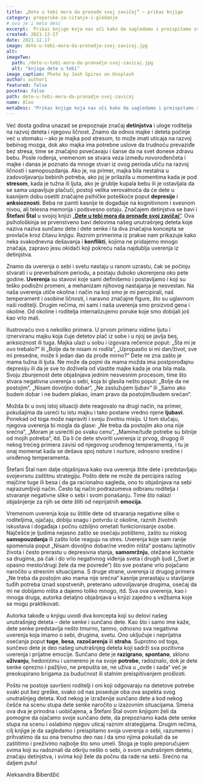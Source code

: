```yaml
---
title: „Dete u tebi mora da pronađe svoj zavičaj“ – prikaz knjige
category: preporuke-za-citanje-i-gledanje
# ovo je i meta desc
excerpt:  Prikaz knjige koja nas uči kako da sagledamo i preispitamo svoja uverenja o sebi, prihvatimo da su ona deo nas i da smo njima pokušali da se zaštitimo i preživimo.
created: 2021-12-17
date: 2021.12.17
image: dete-u-tebi-mora-da-pronadje-svoj-zavicaj.jpg
alt:
imageTwo:
  path: /dete-u-tebi-mora-da-pronadje-svoj-zavicaj.jpg
  alt: "knjiga dete u tebi"
image_caption: Photo by Josh Spires on Unsplash
author: author1
featured: false
pocetna: false
path: dete-u-tebi-mora-da-pronadje-svoj-zavicaj
name: Aloo
metaDesc: "Prikaz knjige koja nas uči kako da sagledamo i preispitamo svoja uverenja o sebi, prihvatimo da su ona deo nas i da smo njima pokušali da se zaštitimo i preživimo."
---
```



Već dosta godina unazad se prepoznaje značaj **detinjstva** i uloge roditelja na razvoj deteta i njegovu ličnost. Znamo da odnos majke i deteta počinje već u stomaku – ako je majka pod stresom, to može imati uticaja na razvoj bebinog mozga, dok ako majka ima potrebne uslove da trudnoću prevaziđe bez stresa, time se značajno povećavaju i šanse da na svet donese zdravu bebu. Posle rođenja, vremenom se stvara veza između novorođenčeta i majke i danas je poznato da mnoge stvari iz ovog perioda utiču na razvoj ličnosti i samopouzdanja. Ako je, na primer, majka bila nestalna u zadovoljavanju bebinih potreba, ako joj je prilazila u momentima kada je pod **stresom**, kada je tužna ili ljuta, ako je grublje kupala bebu ili je ostavljala da se sama uspavljuje plačući, postoji velika verovatnoća da će dete u kasnijem dobu osetiti značajne psihičke poteškoće poput **depresije** i **anksioznosti**. Beba ne pamti kasnije te događaje na kognitivnom i svesnom nivou, ali telesna memorija i podsvesno ostaju.
Značajem detinjstva se bavi i **Štefani Štal** u svojoj knjizi [„**Dete u tebi mora da pronađe svoj zavičaj**“](https://www.laguna.rs/n4291_knjiga_dete_u_tebi_mora_da_pronadje_svoj_zavicaj_laguna.html). Ova psihološkinja se prvenstveno bavi delovima našeg unutrašnjeg deteta koje naziva naziva sunčano dete i dete senke i ta dva značajna koncepta se provlače kroz čitavu knjigu. Raznim primerima iz prakse nam prikazuje kako neka svakodnevna dešavanja i **konflikti**, kojima ne pridajemo mnogo značaja, zapravo jesu okidači koji pokreću naša najdublja uverenja iz detinjstva.

Znamo da uverenja o sebi i svetu nastaju u ranom uzrastu, čak se počinju stvarati i u preverbalnom periodu, a postaju duboko ukorenjena oko pete godine. **Uverenja** su stavovi koje sami definišemo i postavljamo i koji su teško podložni promeni, a mehanizam njihovog nastajanja je nesvestan. Na naša uverenja utiče okolina i način na koji smo je mi percipirali, naš temperament i osobine ličnosti, i naravno značajne figure, što su uglavnom naši roditelji. Drugim rečima, mi sami i naša uverenja smo proizvod gena i okoline. Od okoline i roditelja internalizujemo poruke koje smo dobijali još kao vrlo mali. 

Ilustrovaću ovo s nekoliko primera. U prvom primeru vidimo ljutu i iznerviranu majku koja čuje detetov plač iz sobe i u njoj se javlja bes, anksioznost ili tuga. Majka ulazi u sobu i izgovara rečenice poput: „Šta mi je ovo trebalo?“ ili „Bolje da te nisam ni rodila“, „Upropastio si mi dan/život, sve mi presedne, može li jedan dan da prođe mirno?“ Dete ne zna zašto je mama tužna ili ljuta. Ne može da pojmi da mama možda ima postporođajnu depresiju ili da je sve to doživela od vlastite majke kada je ona bila mala. Svoju zbunjenost dete objašnjava jednim nesvesnim procesom, time što stvara negativna uverenja o sebi, koja bi glasila nešto poput: „Bolje da ne postojim“, „Nisam dovoljno dobar“, „Ne zaslužujem ljubav“ ili „Samo ako budem dobar i ne budem plakao, imam pravo da postojim/budem srećan“. 

Možda bi u ovoj istoj situaciji dete reagovalo na drugi način, na primer, pokušajima da usreći tu istu majku i tako postane vredno njene **ljubavi**. Ponekad od toga može napraviti i svoju životnu misiju. U tom slučaju, njegova uverenja bi mogla da glase: „Ne treba da postojim ako ona nije srećna“, „Moram je usrećiti po svaku cenu“, „Mamine/tuđe potrebe su bitnije od mojih potreba“, itd. Da li će dete stvoriti uverenja iz prvog, drugog ili nekog trećeg primera zavisi od njegovog urođenog temperamenta, i tu je onaj momenat kada se dešava spoj *nature* i *nurture*, odnosno sredine i urođenog temperamenta.

Štefani Štal nam dalje objašnjava kako ova uverenja štite dete i predstavljaju svojevrsnu zaštitnu strategiju. Pošto dete ne može da percipira razlog majčine tuge ili besa i da ga racionalno sagleda, ono to objašnjava na sebi najrazumljiviji način. Često taj način podrazumeva  odbranu roditelja i stvaranje negativne slike o sebi i svom ponašanju. Time što nalazi objašnjenje za njih se dete štiti od neprijatnih **emocija**.

Vremenom uverenja koja su štitile dete od stvaranja negativne slike o roditeljima, ojačaju, dobiju snagu i potvrdu iz okoline, raznih životnih iskustava i događaja i počnu ozbiljno ometati funkcionisanje osobe. Najčešće je ljudima nejasno zašto se osećaju potišteno, zašto su niskog **samopouzdanja** ili zašto loše reaguju na stres. Uverenja koje sam ranije spomenula poput „Nisam dovoljno dobar/ne vredim ništa“ postanu lajtmotiv života i često prerastu u depresivna stanja, **samomržnju**, otežane kontakte sa drugima, pa čak i do vrlo negativnog viđenja sveta i drugih ljudi („Svet je opasno mesto/drugi žele da me povrede“) što sve postane vrlo pojačano naročito u stresnim situacijama. S druge strane, uverenja iz drugog primera „Ne treba da postojim ako mama nije srećna“ kasnije prerastaju u stavljanje tuđih potreba iznad sopstvenih, preterano udovoljavanje drugima, osećaj da mi ne dobijamo ništa a dajemo toliko mnogo, itd. Sva ova uverenja, kao i mnoga druga, autorka detaljno objašnjava u knjizi zajedno s vežbama koje se mogu praktikovati.

Autorka takođe u knjigu uvodi dva koncepta koji su delovi našeg unutrašnjeg deteta – dete senke i sunčano dete. Kao što i samo ime kaže, dete senke predstavlja nešto tmurno, tamno, odnosno sva negativna uverenja koja imamo o sebi, drugima, svetu. Ono uključuje i neprijatna osećanja poput **tuge**, **besa**, **razočarenja** ili **straha**. Suprotno od toga, sunčevo dete je deo našeg unutrašnjeg deteta koji sadrži sva pozitivna uverenja i prijatne emocije. Sunčano dete je **razigrano**, **spontano**, sklono **uživanju**, hedonizmu i usmereno je na svoje **potrebe**, radoznalo, dok je dete senke oprezno i pažljivo, ne prepušta se, ne uživa u „ovde i sada“ već je preokupirano brigama za budućnost ili stalnim preispitivanjem prošlosti.

Pošto ne postoje savršeni roditelji i oni koji odgovaraju na detetove potrebe svaki put bez greške, svako od nas poseduje oba ova aspekta svog unutrašnjeg deteta. Kod nekog je izraženije sunčano dete a kod nekog češće na scenu stupa dete senke naročito u izazovnim situacijama. Smena ova dva je prirodna i uobičajena, a Štefani Štal ovom knjigom želi da pomogne da ojačamo svoje sunčano dete, da prepoznamo kada dete senke stupa na scenu i oslabimo njegov uticaj raznim strategijama. Drugim rečima, cilj knjige je da sagledamo i preispitamo svoja uverenja o sebi, razumemo i prihvatimo da su ona trenutno deo nas i da smo njima pokušali da se zaštitimo i preživimo najbolje što smo umeli. Stoga je toplo preporučujem svima koji su radoznali da otkriju nešto o sebi, o svom unutrašnjem detetu, značaju detinjstva, i svima koji žele da počnu da rade na sebi. Srećno na daljem putu!



Aleksandra Biberdžić




 

